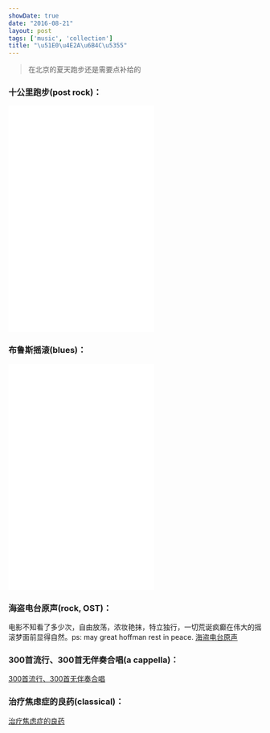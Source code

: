 ```yaml
---
showDate: true
date: "2016-08-21"
layout: post
tags: ['music', 'collection']
title: "\u51E0\u4E2A\u6B4C\u5355"
---
```


> 在北京的夏天跑步还是需要点补给的

### 十公里跑步(post rock)：

<iframe frameborder="no" border="0" marginwidth="0" marginheight="0" width="290" height="450" src="//music.163.com/outchain/player?type=0&id=67190635&auto=0&height=430"></iframe>

<!-- more -->

### 布鲁斯摇滚(blues)：

<iframe frameborder="no" border="0" marginwidth="0" marginheight="0" width="290" height="450" src="//music.163.com/outchain/player?type=0&id=119578052&auto=0&height=430"></iframe>


### 海盗电台原声(rock, OST)：

电影不知看了多少次，自由放荡，浓妆艳抹，特立独行，一切荒诞疯癫在伟大的摇滚梦面前显得自然。ps: may great hoffman rest in peace. [海盗电台原声](//music.163.com/#/playlist?id=245015)

### 300首流行、300首无伴奏合唱(a cappella)：

[300首流行、300首无伴奏合唱](//music.163.com/#/playlist?id=47440372)

### 治疗焦虑症的良药(classical)：

[治疗焦虑症的良药](//music.163.com/#/playlist?id=78674080)


